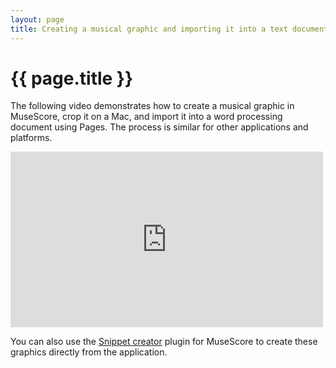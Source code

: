 ```yaml
---
layout: page
title: Creating a musical graphic and importing it into a text document
---
```


{{ page.title }}
================

The following video demonstrates how to create a musical graphic in MuseScore, crop it on a Mac, and import it into a word processing document using Pages. The process is similar for other applications and platforms.

<iframe src="http://player.vimeo.com/video/64721244" width="500" height="281" frameborder="0" webkitAllowFullScreen mozallowfullscreen allowFullScreen></iframe>

You can also use the [Snippet creator][snippet] plugin for MuseScore to create these graphics directly from the application.

[snippet]: http://musescore.org/en/project/snippetcreator